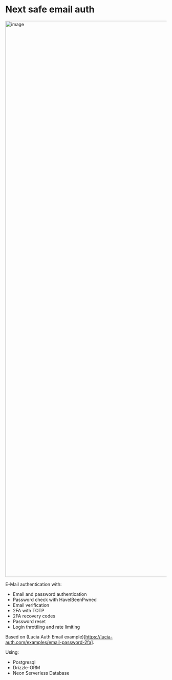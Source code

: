 # Next safe email auth


<img width="1735" alt="image" src="https://github.com/user-attachments/assets/fa673ce2-fe6f-43e7-82d3-9197028fac0f" />


E-Mail authentication with:
- Email and password authentication
- Password check with HaveIBeenPwned
- Email verification
- 2FA with TOTP
- 2FA recovery codes
- Password reset
- Login throttling and rate limiting

Based on (Lucia Auth Email example)[https://lucia-auth.com/examples/email-password-2fa].

Using:
- Postgresql
- Drizzle-ORM
- Neon Serverless Database
